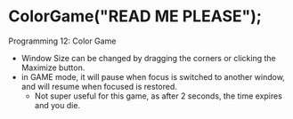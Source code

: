 # ColorGame("READ ME PLEASE");
Programming 12: Color Game
- Window Size can be changed by dragging the corners or clicking the Maximize button.
- in GAME mode, it will pause when focus is switched to another window, and will resume when focused is restored.
  - Not super useful for this game, as after 2 seconds, the time expires and you die.

